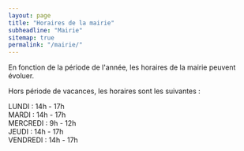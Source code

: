 ```yaml
---
layout: page
title: "Horaires de la mairie"
subheadline: "Mairie"
sitemap: true
permalink: "/mairie/"
---
```


En fonction de la période de l'année, les horaires de la mairie peuvent évoluer. 

Hors période de vacances, les horaires sont les suivantes : 

LUNDI :  14h - 17h  
MARDI : 14h - 17h  
MERCREDI : 9h - 12h  
JEUDI : 14h - 17h   
VENDREDI : 14h - 17h   



